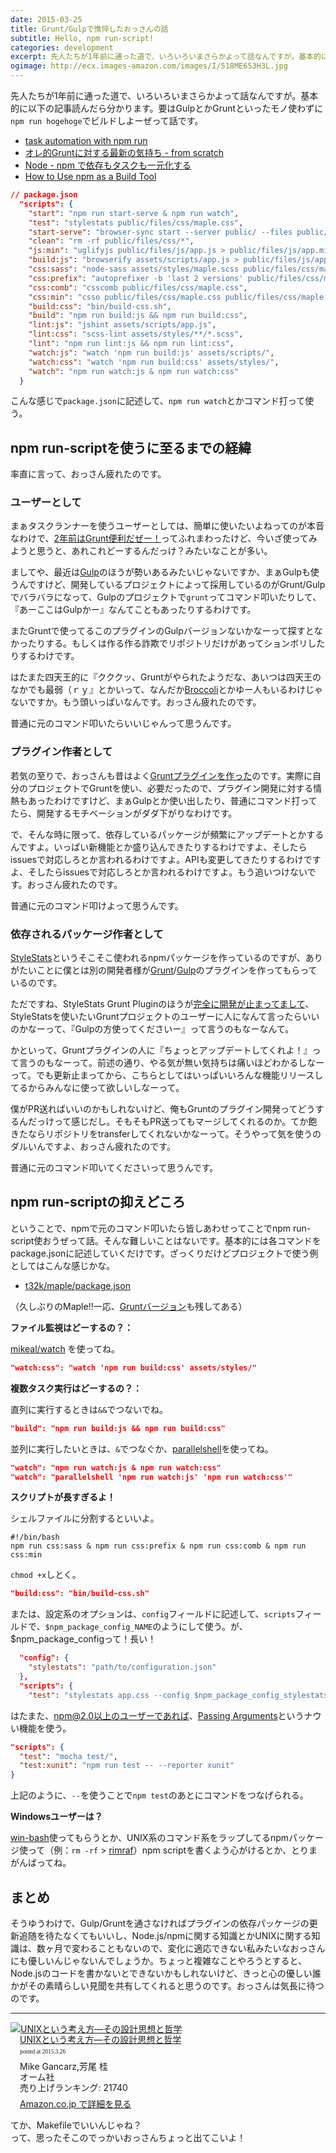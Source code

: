 ```yaml
---
date: 2015-03-25
title: Grunt/Gulpで憔悴したおっさんの話
subtitle: Hello, npm run-script!
categories: development
excerpt: 先人たちが1年前に通った道で、いろいろいまさらかよって話なんですが。基本的には下記の記事読んだら分かります。要はGulpとかGruntといったモノ使わずにnpm run-scriptでビルドしよーぜって話です。
ogimage: http://ecx.images-amazon.com/images/I/518ME653H3L.jpg
---
```


先人たちが1年前に通った道で、いろいろいまさらかよって話なんですが。基本的に以下の記事読んだら分かります。要はGulpとかGruntといったモノ使わずに`npm run hogehoge`でビルドしよーぜって話です。

+ [task automation with npm run](http://substack.net/task_automation_with_npm_run)
+ [オレ的Gruntに対する最新の気持ち - from scratch](http://yosuke-furukawa.hatenablog.com/entry/2014/02/19/112931)
+ [Node - npm で依存もタスクも一元化する](http://qiita.com/Jxck_/items/efaff21b977ddc782971)
+ [How to Use npm as a Build Tool](http://blog.keithcirkel.co.uk/how-to-use-npm-as-a-build-tool/)

```json
// package.json
  "scripts": {
    "start": "npm run start-serve & npm run watch",
    "test": "stylestats public/files/css/maple.css",
    "start-serve": "browser-sync start --server public/ --files public/files/**/*",
    "clean": "rm -rf public/files/css/*",
    "js:min": "uglifyjs public/files/js/app.js > public/files/js/app.min.js",
    "build:js": "browserify assets/scripts/app.js > public/files/js/app.js",
    "css:sass": "node-sass assets/styles/maple.scss public/files/css/maple.css",
    "css:prefix": "autoprefixer -b 'last 2 versions' public/files/css/maple.css",
    "css:comb": "csscomb public/files/css/maple.css",
    "css:min": "csso public/files/css/maple.css public/files/css/maple.min.css",
    "build:css": "bin/build-css.sh",
    "build": "npm run build:js && npm run build:css",
    "lint:js": "jshint assets/scripts/app.js",
    "lint:css": "scss-lint assets/styles/**/*.scss",
    "lint": "npm run lint:js && npm run lint:css",
    "watch:js": "watch 'npm run build:js' assets/scripts/",
    "watch:css": "watch 'npm run build:css' assets/styles/",
    "watch": "npm run watch:js & npm run watch:css"
  }
```
こんな感じで`package.json`に記述して、`npm run watch`とかコマンド打って使う。


## npm run-scriptを使うに至るまでの経緯

率直に言って、おっさん疲れたのです。

### ユーザーとして

まぁタスクランナーを使うユーザーとしては、簡単に使いたいよねってのが本音なわけで、[2年前はGrunt便利だぜー！](http://t32k.me/mol/log/modern-development-workflow-with-grunt/)ってふれまわったけど、今いざ使ってみようと思うと、あれこれどーするんだっけ？みたいなことが多い。

ましてや、最近は[Gulp](http://gulpjs.com/)のほうが勢いあるみたいじゃないですか、まぁGulpも使うんですけど、開発しているプロジェクトによって採用しているのがGrunt/Gulpでバラバラになって、Gulpのプロジェクトで`grunt`ってコマンド叩いたりして、『あーここはGulpかー』なんてこともあったりするわけです。

またGruntで使ってるこのプラグインのGulpバージョンないかなーって探すとなかったりする。もしくは作る作る詐欺でリポジトリだけがあってションボリしたりするわけです。

はたまた四天王的に『クククッ、Gruntがやられたようだな、あいつは四天王のなかでも最弱（ｒｙ』とかいって、なんだか[Broccoli](http://www.solitr.com/blog/2014/02/broccoli-first-release/)とかゆー人もいるわけじゃないですか。もう頭いっぱいなんです。おっさん疲れたのです。

普通に元のコマンド叩いたらいいじゃんって思うんです。

### プラグイン作者として

若気の至りで、おっさんも昔はよく[Gruntプラグインを作った](https://www.npmjs.com/~t32k)のです。実際に自分のプロジェクトでGruntを使い、必要だったので、プラグイン開発に対する情熱もあったわけですけど、まぁGulpとか使い出したり、普通にコマンド打ってたら、開発するモチベーションがダダ下がりなわけです。

で、そんな時に限って、依存しているパッケージが頻繁にアップデートとかするんですよ。いっぱい新機能とか盛り込んできたりするわけですよ、そしたらissuesで対応しろとか言われるわけですよ。APIも変更してきたりするわけですよ、そしたらissuesで対応しろとか言われるわけですよ。もう追いつけないです。おっさん疲れたのです。

普通に元のコマンド叩けよって思うんです。

### 依存されるパッケージ作者として

[StyleStats](https://github.com/t32k/stylestats)というそこそこ使われるnpmパッケージを作っているのですが、ありがたいことに僕とは別の開発者様が[Grunt](https://github.com/tvooo/grunt-stylestats)/[Gulp](https://github.com/1000ch/gulp-stylestats)のプラグインを作ってもらっているのです。

ただですね、StyleStats Grunt Pluginのほうが[完全に開発が止まってまして](https://github.com/tvooo/grunt-stylestats/commits/master)、StyleStatsを使いたいGruntプロジェクトのユーザーに人になんて言ったらいいのかなーって、『Gulpの方使ってくださいー』って言うのもなーなんて。

かといって、Gruntプラグインの人に『ちょっとアップデートしてくれよ！』って言うのもなーって。前述の通り、やる気が無い気持ちは痛いほどわかるしなーって。でも更新止まってから、こちらとしてはいっぱいいろんな機能リリースしてるからみんなに使って欲しいしなーって。

僕がPR送ればいいのかもしれないけど、俺もGruntのプラグイン開発ってどうするんだっけって感じだし。そもそもPR送ってもマージしてくれるのか。てか飽きたならリポジトリをtransferしてくれないかなーって。そうやって気を使うのダルいんですよ、おっさん疲れたのです。

普通に元のコマンド叩いてくださいって思うんです。

## npm run-scriptの抑えどころ

ということで、npmで元のコマンド叩いたら皆しあわせってことでnpm run-script使おうぜって話。そんな難しいことはないです。基本的には各コマンドをpackage.jsonに記述していくだけです。ざっくりだけどプロジェクトで使う例としてはこんな感じかな。

+ [t32k/maple/package.json](https://github.com/t32k/maple/blob/master/package.json)

（久しぶりのMaple!!一応、[Gruntバージョン](https://github.com/t32k/maple/tree/grunt-ver)も残してある）

__ファイル監視はどーするの？：__

[mikeal/watch](https://github.com/mikeal/watch) を使ってね。

```json
"watch:css": "watch 'npm run build:css' assets/styles/"
```

__複数タスク実行はどーするの？：__

直列に実行するときは`&&`でつないでね。

```json
"build": "npm run build:js && npm run build:css"
```

並列に実行したいときは、`&`でつなぐか、[parallelshell](https://github.com/keithamus/parallelshell)を使ってね。

```json
"watch": "npm run watch:js & npm run watch:css"
"watch": "parallelshell 'npm run watch:js' 'npm run watch:css'"
```

__スクリプトが長すぎるよ！__

シェルファイルに分割するといいよ。

```shell
#!/bin/bash
npm run css:sass & npm run css:prefix & npm run css:comb & npm run css:min
```

`chmod +x`しとく。

```json
"build:css": "bin/build-css.sh"
```

または、設定系のオプションは、`config`フィールドに記述して、`scripts`フィールドで、`$npm_package_config_NAME`のようにして使う。が、$npm_package_configって！長い！

```json
  "config": {
    "stylestats": "path/to/configuration.json"
  },
  "scripts": {
    "test": "stylestats app.css --config $npm_package_config_stylestats",
```

はたまた、npm@2.0以上のユーザーであれば、[Passing Arguments](https://github.com/npm/npm/pull/5518)というナウい機能を使う。

```json
"scripts": {
  "test": "mocha test/",
  "test:xunit": "npm run test -- --reporter xunit"
}
```
上記のように、`--`を使うことで`npm test`のあとにコマンドをつなげられる。

__Windowsユーザーは？__

[win-bash](http://win-bash.sourceforge.net/)使ってもらうとか、UNIX系のコマンド系をラップしてるnpmパッケージ使って（例：`rm -rf` > [rimraf](https://github.com/isaacs/rimraf)）npm scriptを書くよう心がけるとか、とりまがんばってね。


## まとめ

そうゆうわけで、Gulp/Gruntを通さなければプラグインの依存パッケージの更新追随を待たなくてもいいし、Node.js/npmに関する知識とかUNIXに関する知識は、数ヶ月で変わることもないので、変化に適応できない私みたいなおっさんにも優しいんじゃないんでしょうか。ちょっと複雑なことやろうとすると、Node.jsのコードを書かないとできないかもしれないけど、きっと心の優しい誰かがその素晴らしい見聞を共有してくれると思うのです。おっさんは気長に待つのです。

***

<div class="azlink-box"><div class="azlink-image" style="float:left"><a href="http://www.amazon.co.jp/exec/obidos/ASIN/4274064069/warikiru-22/" name="azlinklink" target="_blank"><img src="http://ecx.images-amazon.com/images/I/518ME653H3L._SL160_.jpg" alt="UNIXという考え方―その設計思想と哲学" style="border:none" /></a></div><div class="azlink-info" style="float:left;margin-left:15px;line-height:120%"><div class="azlink-name" style="margin-bottom:10px;line-height:120%"><a href="http://www.amazon.co.jp/exec/obidos/ASIN/4274064069/warikiru-22/" name="azlinklink" target="_blank">UNIXという考え方―その設計思想と哲学</a><div class="azlink-powered-date" style="font-size:7pt;margin-top:5px;font-family:verdana;line-height:120%">posted at 2015.3.26</div></div><div class="azlink-detail">Mike Gancarz,芳尾 桂<br />オーム社<br />売り上げランキング: 21740<br /></div><div class="azlink-review" style="margin-top:10px;margin-bottom:10px"></div><div class="azlink-link" style="margin-top:5px"><a href="http://www.amazon.co.jp/exec/obidos/ASIN/4274064069/warikiru-22/" target="_blank">Amazon.co.jp で詳細を見る</a></div></div><div class="azlink-footer" style="clear:left"></div></div>

てか、Makefileでいいんじゃね？  
って、思ったそこのでっかいおっさんちょっと出てこいよ！